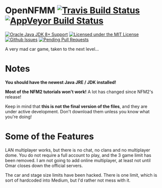 # OpenNFMM [![Travis Build Status](https://travis-ci.org/chrishansen69/OpenNFMM.svg?branch=master)](https://travis-ci.org/chrishansen69/OpenNFMM) [![AppVeyor Build Status](https://img.shields.io/appveyor/ci/chrishansen69/OpenNFMM.svg)]()
[![Oracle Java JDK 8+ Support](https://img.shields.io/badge/java-JDK_8-ff69b4.svg)](http://www.oracle.com/technetwork/java/javase/downloads/jdk8-downloads-2133151.html)
[![Licensed under the MIT License](https://img.shields.io/badge/license-MIT-blue.svg)](LICENSE.md)
[![Github Issues](http://githubbadges.herokuapp.com/chrishansen69/OpenNFMM/issues.svg)](https://github.com/chrishansen69/OpenNFMM/issues)
[![Pending Pull Requests](http://githubbadges.herokuapp.com/chrishansen69/OpenNFMM/pulls.svg)](https://github.com/chrishansen69/OpenNFMM/pulls)

A very mad car game, taken to the next level...

# Notes
  __You should have the newest Java JRE / JDK installed!__

  __Most of the NFM2 tutorials won't work!__ A lot has changed since NFM2's release!

Keep in mind that __this is not the final version of the files__, and they are under active development. Don't download them unless you know what you're doing!

# Some of the Features
LAN multiplayer works, but there is no chat, no clans and no multiplayer dome. You do not require a full account to play, and the 3 game limit has been removed. I am not going to add online multiplayer, at least not until Omar closes down the official servers.

The car and stage size limits have been hacked. There is one limit, which is sort of hardcoded into Medium, but I'd rather not mess with it.
